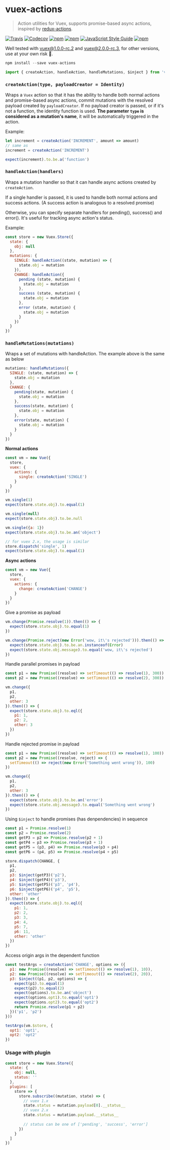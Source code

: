 # vuex-actions

> Action utilities for Vuex, supports promise-based async actions, inspired by [redux-actions][1].

[![Travis](https://img.shields.io/travis/weinot/vuex-actions.svg?style=flat)](https://travis-ci.org/weinot/vuex-actions)
[![Codecov](https://img.shields.io/codecov/c/github/weinot/vuex-actions.svg?maxAge=2592000)](https://codecov.io/gh/weinot/vuex-actions)
[![npm](https://img.shields.io/npm/v/vuex-actions.svg?style=flat)](https://www.npmjs.com/package/vuex-actions)
[![npm](https://img.shields.io/npm/dt/vuex-actions.svg?style=flat)](https://www.npmjs.com/package/vuex-actions)
[![JavaScript Style Guide](https://img.shields.io/badge/code%20style-standard-brightgreen.svg)](http://standardjs.com/)
[![npm](https://img.shields.io/npm/l/vuex-actions.svg?maxAge=2592000)]()

Well tested with vuex@1.0.0-rc.2 and vuex@2.0.0-rc.3, for other versions, use at your own risk :red_circle:.

```js
npm install --save vuex-actions
```
```js
import { createAction, handleAction, handleMutations, $inject } from 'vuex-actions'
```

### `createAction(type, payloadCreator = Identity)`

Wraps a `Vuex` action so that it has the ability to handle both normal actions and promise-based async actions, commit mutations with the resolved payload created by `payloadCreator`. If no payload creator is passed, or if it's not a function, the identity function is used. **The parameter `type` is considered as a mutation's name**, it will be automatically triggered in the action.

Example:

```js
let increment = createAction('INCREMENT', amount => amount)
// same as
increment = createAction('INCREMENT')

expect(increment).to.be.a('function')
```

### `handleAction(handlers)`

Wraps a mutation handler so that it can handle async actions created by `createAction`.

If a single handler is passed, it is used to handle both normal actions and success actions. (A success action is analogous to a resolved promise)

Otherwise, you can specify separate handlers for pending(), success() and error(). It's useful for tracking async action's status.

Example:

```js
const store = new Vuex.Store({
  state: {
    obj: null
  },
  mutations: {
	SINGLE: handleAction((state, mutation) => {
	  state.obj = mutation
	}),
    CHANGE: handleAction({
      pending (state, mutation) {
	    state.obj = mutation
	  },
	  success (state, mutation) {
	    state.obj = mutation
	  },
	  error (state, mutation) {
	    state.obj = mutation
	  }
    })
  }
})
```

### `handleMutations(mutations)`
Wraps a set of mutations with handleAction. The example above is the same as below
```js
mutations: handleMutations({
  SINGLE: (state, mutation) => {
    state.obj = mutation
  },
  CHANGE: {
    pending(state, mutation) {
      state.obj = mutation
    },
    success(state, mutation) {
      state.obj = mutation
    },
    error(state, mutation) {
      state.obj = mutation
    }
  }
})
```

**Normal actions**

```js
const vm = new Vue({
  store,
  vuex: {
    actions: {
      single: createAction('SINGLE')
    }
  }
})

vm.single(1)
expect(store.state.obj).to.equal(1)

vm.single(null)
expect(store.state.obj).to.be.null

vm.single({a: 1})
expect(store.state.obj).to.be.an('object')

// for vuex 2.x, the usage is similar
store.dispatch('single', 1)
expect(store.state.obj).to.equal(1)
```

**Async actions**

```js
const vm = new Vue({
  store,
  vuex: {
    actions: {
      change: createAction('CHANGE')
    }
  }
})
```

Give a promise as payload

```js
vm.change(Promise.resolve(1)).then(() => {
  expect(store.state.obj).to.equal(1)
})

vm.change(Promise.reject(new Error('wow, it\'s rejected'))).then(() => {
  expect(store.state.obj).to.be.an.instanceof(Error)
  expect(store.state.obj.message).to.equal('wow, it\'s rejected')
})
```

Handle parallel promises in payload

```js
const p1 = new Promise((resolve) => setTimeout(() => resolve(1), 300))
const p2 = new Promise((resolve) => setTimeout(() => resolve(2), 300))

vm.change({
  p1,
  p2,
  other: 3
}).then(() => {
  expect(store.state.obj).to.eql({
    p1: 1,
    p2: 2,
    other: 3
  })
})
```

Handle rejected promise in payload
```js
const p1 = new Promise((resolve) => setTimeout(() => resolve(1), 100))
const p2 = new Promise((resolve, reject) => {
  setTimeout(() => reject(new Error('Something went wrong')), 100)
})

vm.change({
  p1,
  p2,
  other: 3
}).then(() => {
  expect(store.state.obj).to.be.an('error')
  expect(store.state.obj.message).to.equal('Something went wrong')
})
```

Using `$inject` to handle promises (has denpendencies) in sequence
```js
const p1 = Promise.resolve(1)
const p2 = Promise.resolve(2)
const getP3 = p2 => Promise.resolve(p2 + 1)
const getP4 = p3 => Promise.resolve(p3 + 1)
const getP5 = (p3, p4) => Promise.resolve(p3 + p4)
const getP6 = (p4, p5) => Promise.resolve(p4 + p5)

store.dispatch(CHANGE, {
  p1,
  p2,
  p3: $inject(getP3)('p2'),
  p4: $inject(getP4)('p3'),
  p5: $inject(getP5)('p3', 'p4'),
  p6: $inject(getP6)('p4', 'p5'),
  other: 'other'
}).then(() => {
  expect(store.state.obj).to.eql({
    p1: 1,
    p2: 2,
    p3: 3,
    p4: 4,
    p5: 7,
    p6: 11,
    other: 'other'
  })
})
```

Access origin args in the dependent function
```js
const testArgs = createAction('CHANGE', options => ({
  p1: new Promise((resolve) => setTimeout(() => resolve(1), 10)),
  p2: new Promise((resolve) => setTimeout(() => resolve(2), 20)),
  p3: $inject((p1, p2, options) => {
    expect(p1).to.equal(1)
    expect(p2).to.equal(2)
    expect(options).to.be.an('object')
    expect(options.opt1).to.equal('opt1')
    expect(options.opt2).to.equal('opt2')
    return Promise.resolve(p1 + p2)
  })('p1', 'p2')
}))

testArgs(vm.$store, {
  opt1: 'opt1',
  opt2: 'opt2'
})
```

### Usage with plugin

```js
const store = new Vuex.Store({
  state: {
    obj: null,
    status: ''
  },
  plugins: [
    store => {
      store.subscribe((mutation, state) => {
		// vuex 1.x
        state.status = mutation.payload[0].__status__
		// vuex 2.x
		state.status = mutation.payload.__status__
		
		// status can be one of ['pending', 'success', 'error']
      })
    }
  ]
})
```

[1]: https://github.com/acdlite/redux-actions
